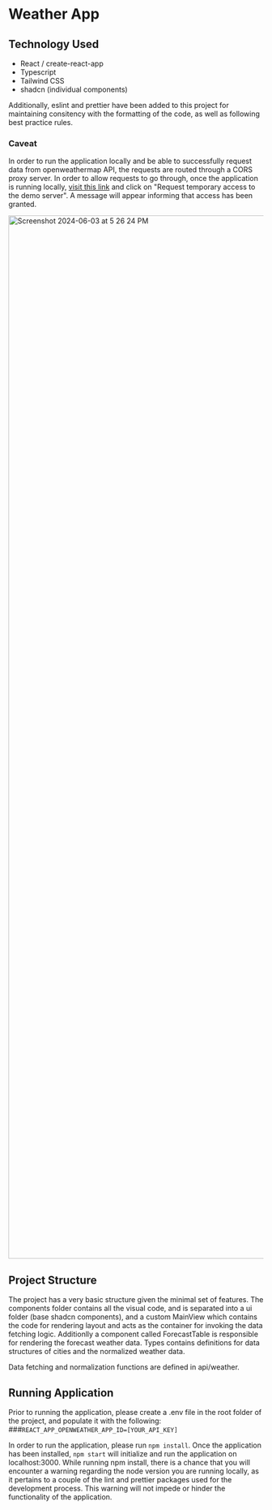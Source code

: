 # Weather App

## Technology Used

- React / create-react-app
- Typescript
- Tailwind CSS
- shadcn (individual components)

Additionally, eslint and prettier have been added to this project for maintaining consitency with the formatting of the code, as well as following best practice rules.

### Caveat

In order to run the application locally and be able to successfully request data from openweathermap API, the requests are routed through a CORS proxy server. In order to allow requests to go through, once the application is running locally, [visit this link](https://cors-anywhere.herokuapp.com/corsdemo) and click on "Request temporary access to the demo server". A message will appear informing that access has been granted.

<img width="2056" alt="Screenshot 2024-06-03 at 5 26 24 PM" src="https://github.com/michaelReyder/weather-forecast-intercap/assets/3390813/689e7d85-0907-49bd-98db-0d79570b3c7f">

## Project Structure

The project has a very basic structure given the minimal set of features. The components folder contains all the visual code, and is separated into a ui folder (base shadcn components), and a custom MainView which contains the code for rendering layout and acts as the container for invoking the data fetching logic. Additionlly a component called ForecastTable is responsible for rendering the forecast weather data. Types contains definitions for data structures of cities and the normalized weather data.

Data fetching and normalization functions are defined in api/weather.

## Running Application

Prior to running the application, please create a .env file in the root folder of the project, and populate it with the following: ###`REACT_APP_OPENWEATHER_APP_ID=[YOUR_API_KEY]`

In order to run the application, please run `npm install`. Once the application has been installed, `npm start` will initialize and run the application on localhost:3000. While running npm install, there is a chance that you will encounter a warning regarding the node version you are running locally, as it pertains to a couple of the lint and prettier packages used for the development process. This warning will not impede or hinder the functionality of the application.
